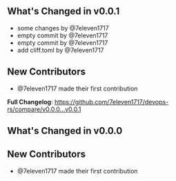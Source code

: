 ## What's Changed in v0.0.1
* some changes by @7eleven1717
* empty commit by @7eleven1717
* empty commit by @7eleven1717
* add cliff.toml by @7eleven1717

## New Contributors
* @7eleven1717 made their first contribution

**Full Changelog**: https://github.com/7eleven1717/devops-rs/compare/v0.0.0...v0.0.1

## What's Changed in v0.0.0

## New Contributors
* @7eleven1717 made their first contribution

<!-- generated by git-cliff -->
